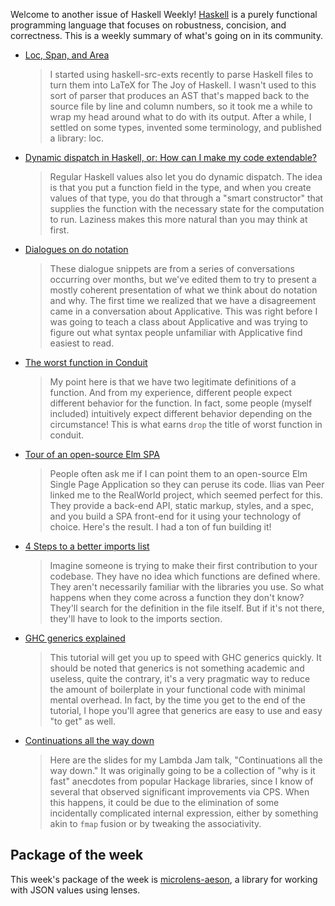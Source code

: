 Welcome to another issue of Haskell Weekly!
[Haskell](https://www.haskell.org) is a purely functional programming language that focuses on robustness, concision, and correctness.
This is a weekly summary of what's going on in its community.

-   [Loc, Span, and Area](https://chris-martin.org/2017/loc)

    > I started using haskell-src-exts recently to parse Haskell files to turn them into LaTeX for The Joy of Haskell. I wasn't used to this sort of parser that produces an AST that's mapped back to the source file by line and column numbers, so it took me a while to wrap my head around what to do with its output. After a while, I settled on some types, invented some terminology, and published a library: loc.

-   [Dynamic dispatch in Haskell, or: How can I make my code extendable?](https://two-wrongs.com/dynamic-dispatch-in-haskell-how-to-make-code-extendable)

    > Regular Haskell values also let you do dynamic dispatch. The idea is that you put a function field in the type, and when you create values of that type, you do that through a "smart constructor" that supplies the function with the necessary state for the computation to run. Laziness makes this more natural than you may think at first.

-   [Dialogues on do notation](https://joyofhaskell.com/posts/2017-05-07-do-notation.html)

    > These dialogue snippets are from a series of conversations occurring over months, but we've edited them to try to present a mostly coherent presentation of what we think about do notation and why. The first time we realized that we have a disagreement came in a conversation about Applicative. This was right before I was going to teach a class about Applicative and was trying to figure out what syntax people unfamiliar with Applicative find easiest to read.

-   [The worst function in Conduit](https://www.snoyman.com/blog/2017/05/worst-function-in-conduit)

    > My point here is that we have two legitimate definitions of a function. And from my experience, different people expect different behavior for the function. In fact, some people (myself included) intuitively expect different behavior depending on the circumstance! This is what earns `drop` the title of worst function in conduit.

-   [Tour of an open-source Elm SPA](https://dev.to/rtfeldman/tour-of-an-open-source-elm-spa)

    > People often ask me if I can point them to an open-source Elm Single Page Application so they can peruse its code. Ilias van Peer linked me to the RealWorld project, which seemed perfect for this. They provide a back-end API, static markup, styles, and a spec, and you build a SPA front-end for it using your technology of choice. Here's the result. I had a ton of fun building it!

-   [4 Steps to a better imports list](https://mmhaskell.com/blog/2017/5/8/4-steps-to-a-better-imports-list)

    > Imagine someone is trying to make their first contribution to your codebase. They have no idea which functions are defined where. They aren't necessarily familiar with the libraries you use. So what happens when they come across a function they don't know? They'll search for the definition in the file itself. But if it's not there, they'll have to look to the imports section.

-   [GHC generics explained](https://stackbuilders.com/tutorials/haskell/generics/index.html)

    > This tutorial will get you up to speed with GHC generics quickly. It should be noted that generics is not something academic and useless, quite the contrary, it's a very pragmatic way to reduce the amount of boilerplate in your functional code with minimal mental overhead. In fact, by the time you get to the end of the tutorial, I hope you'll agree that generics are easy to use and easy "to get" as well.

-   [Continuations all the way down](http://teh.id.au/posts/2017/05/10/lambdajam-slides/index.html)

    > Here are the slides for my Lambda Jam talk, "Continuations all the way down." It was originally going to be a collection of "why is it fast" anecdotes from popular Hackage libraries, since I know of several that observed significant improvements via CPS. When this happens, it could be due to the elimination of some incidentally complicated internal expression, either by something akin to `fmap` fusion or by tweaking the associativity.

## Package of the week

This week's package of the week is [microlens-aeson](https://hackage.haskell.org/package/microlens-aeson),
a library for working with JSON values using lenses.

